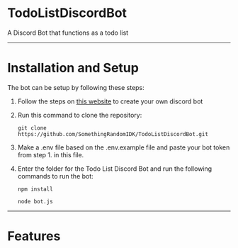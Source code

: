 # TodoListDiscordBot
A Discord Bot that functions as a todo list

---
# Installation and Setup
The bot can be setup by following these steps:

1. Follow the steps on [this website](https://discordjs.guide/preparations/setting-up-a-bot-application.html#creating-your-bot) to create your own discord bot
2. Run this command to clone the repository:

    ```
    git clone https://github.com/SomethingRandomIDK/TodoListDiscordBot.git
    ```

3. Make a .env file based on the .env.example file and paste your bot token from step 1. in this file.
4. Enter the folder for the Todo List Discord Bot and run the following commands to run the bot:

    ```
    npm install
    ```
    ```
    node bot.js
    ```

---
# Features
